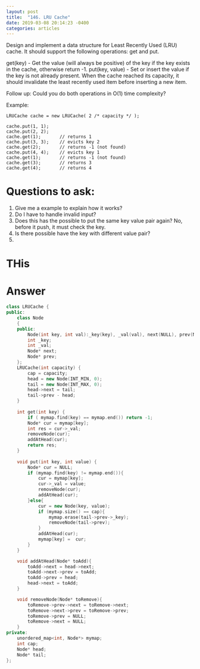 ```yaml
---
layout: post
title:  "146. LRU Cache"
date: 2019-03-08 20:14:23 -0400
categories: articles
---
```

Design and implement a data structure for Least Recently Used (LRU) cache. It should support the following operations: get and put.

get(key) - Get the value (will always be positive) of the key if the key exists in the cache, otherwise return -1.
put(key, value) - Set or insert the value if the key is not already present. When the cache reached its capacity, it should invalidate the least recently used item before inserting a new item.

Follow up:
Could you do both operations in O(1) time complexity?

Example:
```
LRUCache cache = new LRUCache( 2 /* capacity */ );

cache.put(1, 1);
cache.put(2, 2);
cache.get(1);       // returns 1
cache.put(3, 3);    // evicts key 2
cache.get(2);       // returns -1 (not found)
cache.put(4, 4);    // evicts key 1
cache.get(1);       // returns -1 (not found)
cache.get(3);       // returns 3
cache.get(4);       // returns 4
```

# Questions to ask:
1. Give me a example to explain how it works?
2. Do I have to handle invalid input?
3. Does this has the possible to put the same key value pair again? No, before it push, it must check the key.
4. Is there possible have the key with different value pair?
5. 

# THis 



# Answer
```c++
class LRUCache {
public:
	class Node
	{
	public:
		Node(int key, int val):_key(key), _val(val), next(NULL), prev(NULL){};
		int _key;
		int _val;
		Node* next;
		Node* prev;
	};
    LRUCache(int capacity) {
    	cap = capacity;
    	head = new Node(INT_MIN, 0);
    	tail = new Node(INT_MAX, 0);
    	head->next = tail;
    	tail->prev - head;
    }
    
    int get(int key) {
    	if ( mymap.find(key) == mymap.end()) return -1;
		Node* cur = mymap[key];
    	int res = cur->_val;
    	removeNode(cur);
    	addAtHead(cur);
    	return res;
    }
    
    void put(int key, int value) {
    	Node* cur = NULL;
        if (mymap.find(key) != mymap.end()){
			cur = mymap[key];
        	cur->_val = value;
        	removeNode(cur);
        	addAtHead(cur);
        }else{
        	cur = new Node(key, value);
        	if (mymap.size() == cap){
        		mymap.erase(tail->prev->_key);
        		removeNode(tail->prev);
        	}
        	addAtHead(cur);
        	mymap[key] =  cur;
        }
    }

    void addAtHead(Node* toAdd){
    	toAdd->next = head->next;
    	toAdd->next->prev = toAdd;
    	toAdd->prev = head;
    	head->next = toAdd;
    }

    void removeNode(Node* toRemove){
    	toRemove->prev->next = toRemove->next;
    	toRemove->next->prev = toRemove->prev;
    	toRemove->prev = NULL;
    	toRemove->next = NULL;
    }
private:
	unordered_map<int, Node*> mymap;
	int cap;
	Node* head;
	Node* tail;
};
```	